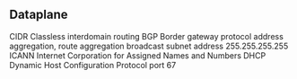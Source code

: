 
## Dataplane
CIDR Classless interdomain routing
BGP Border gateway protocol
address aggregation, route aggregation
broadcast subnet address 255.255.255.255
ICANN Internet Corporation for Assigned Names and Numbers
DHCP Dynamic Host Configuration Protocol port 67